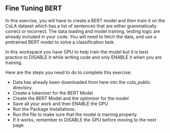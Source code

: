 Fine Tuning BERT
----
In this exercise, you will have to create a BERT model and then train it on the CoLA dataset which has a list of sentences that are either grammatically correct or incorrect. The data loading and model training, testing logic are already included in your code. You will need to fetch the data, and use a pretrained BERT model to solve a classification task.

In this workspace you have GPU to help train the model but it is best practice to DISABLE it while writing code and only ENABLE it when you are training.

Here are the steps you need to do to complete this exercise:

- Data has already been downloaded from here into the cola_public directory.
- Create a tokenizer for the BERT Model
- Create the BERT Model and the optimizer for the model
- Save all your work and then ENABLE the GPU
- Run the Package Installations.
- Run the file to make sure that the model is training properly.
- If it works, remember to DISABLE the GPU before moving to the next page.
